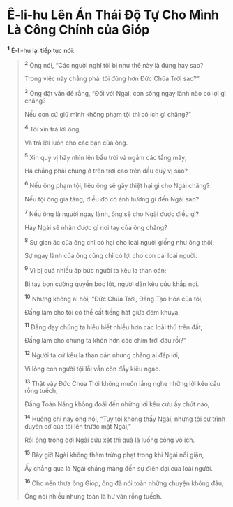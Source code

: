 # Ê-li-hu Lên Án Thái Độ Tự Cho Mình Là Công Chính của Gióp

<sup><b>1</b></sup> Ê-li-hu lại tiếp tục nói:

> <sup><b>2</b></sup> Ông nói, “Các người nghĩ tôi bị như thế này là đúng hay sao?
>
> Trong việc này chẳng phải tôi đúng hơn Đức Chúa Trời sao?”
>
> <sup><b>3</b></sup> Ông đặt vấn đề rằng, “Đối với Ngài, con sống ngay lành nào có lợi gì chăng?
>
> Nếu con cứ giữ mình không phạm tội thì có ích gì chăng?”
>
> <sup><b>4</b></sup> Tôi xin trả lời ông,
>
> Và trả lời luôn cho các bạn của ông.
>
> <sup><b>5</b></sup> Xin quý vị hãy nhìn lên bầu trời và ngắm các tầng mây;
>
> Há chẳng phải chúng ở trên trời cao trên đầu quý vị sao?
>
> <sup><b>6</b></sup> Nếu ông phạm tội, liệu ông sẽ gây thiệt hại gì cho Ngài chăng?
>
> Nếu tội ông gia tăng, điều đó có ảnh hưởng gì đến Ngài sao?
>
> <sup><b>7</b></sup> Nếu ông là người ngay lành, ông sẽ cho Ngài được điều gì?
>
> Hay Ngài sẽ nhận được gì nơi tay của ông chăng?
>
> <sup><b>8</b></sup> Sự gian ác của ông chỉ có hại cho loài người giống như ông thôi;
>
> Sự ngay lành của ông cũng chỉ có lợi cho con cái loài người.
>
> <sup><b>9</b></sup> Vì bị quá nhiều áp bức người ta kêu la than oán;
>
> Bị tay bọn cường quyền bóc lột, người dân kêu cứu khắp nơi.
>
> <sup><b>10</b></sup> Nhưng không ai hỏi, “Đức Chúa Trời, Đấng Tạo Hóa của tôi,
>
> Đấng làm cho tôi có thể cất tiếng hát giữa đêm khuya,
>
> <sup><b>11</b></sup> Đấng dạy chúng ta hiểu biết nhiều hơn các loài thú trên đất,
>
> Đấng làm cho chúng ta khôn hơn các chim trời đâu rồi?”
>
> <sup><b>12</b></sup> Người ta cứ kêu la than oán nhưng chẳng ai đáp lời,
>
> Vì lòng con người tội lỗi vẫn còn đầy kiêu ngạo.
>
> <sup><b>13</b></sup> Thật vậy Đức Chúa Trời không muốn lắng nghe những lời kêu cầu rỗng tuếch,
>
> Đấng Toàn Năng không đoái đến những lời kêu cứu ấy chút nào,
>
> <sup><b>14</b></sup> Huống chi nay ông nói, “Tuy tôi không thấy Ngài, nhưng tôi cứ trình duyên cớ của tôi lên trước mặt Ngài,”
>
> Rồi ông trông đợi Ngài cứu xét thì quả là luống công vô ích.
>
> <sup><b>15</b></sup> Bây giờ Ngài không thèm trừng phạt trong khi Ngài nổi giận,
>
> Ấy chẳng qua là Ngài chẳng màng đến sự điên dại của loài người.
>
> <sup><b>16</b></sup> Cho nên thưa ông Gióp, ông đã nói toàn những chuyện không đâu;
>
> Ông nói nhiều nhưng toàn là hư văn rỗng tuếch.
